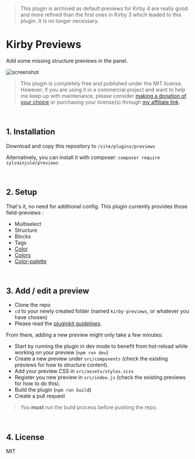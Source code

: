 > This plugin is archived as default previews for Kirby 4 are really good and more refined than the first ones in Kirby 3 which leaded to this plugin. It is no longer necessary.


# Kirby Previews

Add some missing structure previews in the panel.

![screenshot](https://user-images.githubusercontent.com/14079751/50736950-dcab0080-11c3-11e9-9548-02a04cdacaaf.jpg)

> This plugin is completely free and published under the MIT license. However, if you are using it in a commercial project and want to help me keep up with maintenance, please consider [making a donation of your choice](https://www.paypal.me/sylvainjl) or purchasing your license(s) through [my affiliate link](https://a.paddle.com/v2/click/1129/36369?link=1170).

<br/>

## 1. Installation

Download and copy this repository to ```/site/plugins/previews```

Alternatively, you can install it with composer: ```composer require sylvainjule/previews```

<br/>

## 2. Setup

That's it, no need for additional config. This plugin currently provides those field-previews :

- Multiselect
- Structure
- Blocks
- Tags
- [Color](https://github.com/TimOetting/kirby-color)
- [Colors](https://github.com/hananils/kirby-colors)
- [Color-palette](https://github.com/sylvainjule/kirby-color-palette)

<br/>

## 3. Add / edit a preview

- Clone the repo
- `cd` to your newly created folder (named `kirby-previews`, or whatever you have chosen)
- Please read the [pluginkit guidelines](https://github.com/getkirby/pluginkit/tree/4-panel).

From there, adding a new preview might only take a few minutes:

- Start by running the plugin in dev mode to benefit from hot-reload while working on your preview (`npm run dev`)
- Create a new preview under `src/components` (check the existing previews for how to structure content).
- Add your preview CSS in `src/assets/styles.scss`
- Register you new preview in `src/index.js` (check the existing previews for how to do this).
- Build the plugin (`npm run build`)
- Create a pull request

> You **must** run the build process before pushing the repo.

<br/>

## 4. License

MIT
